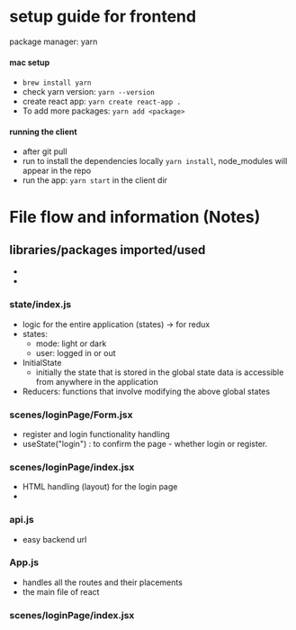 # setup guide for frontend
package manager: yarn

#### mac setup
- `brew install yarn`
- check yarn version: `yarn --version`
- create react app: `yarn create react-app .`
- To add more packages: `yarn add <package>`

#### running the client
- after git pull
- run to install the dependencies locally `yarn install`, node_modules will appear in the repo
- run the app: `yarn start` in the client dir

# File flow and information (Notes)

## libraries/packages imported/used

-
-

### state/index.js
- logic for the entire application (states) -> for redux
- states:
    - mode: light or dark
    - user: logged in or out
- InitialState
    - initially the state that is stored in the global state data is accessible from anywhere in the application
- Reducers: functions that involve modifying the above global states

### scenes/loginPage/Form.jsx
- register and login functionality handling
- useState("login") : to confirm the page - whether login or register.

### scenes/loginPage/index.jsx
- HTML handling (layout) for the login page
- 

### api.js
- easy backend url

### App.js
- handles all the routes and their placements 
- the main file of react

### scenes/loginPage/index.jsx
